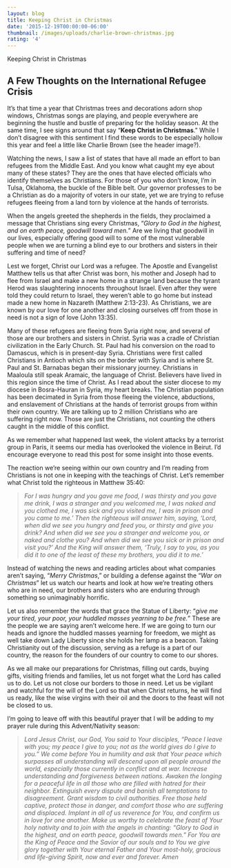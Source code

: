 ```yaml
---
layout: blog
title: Keeping Christ in Christmas
date: '2015-12-19T00:00:00-06:00'
thumbnail: /images/uploads/charlie-brown-christmas.jpg
rating: '4'
---
```

Keeping Christ in Christmas

## A Few Thoughts on the International Refugee Crisis

It’s that time a year that Christmas trees and decorations adorn shop windows, Christmas songs are playing, and people everywhere are beginning the hustle and bustle of preparing for the holiday season. At the same time, I see signs around that say “**Keep Christ in Christmas**.” While I don’t disagree with this sentiment I find these words to be especially hollow this year and feel a little like Charlie Brown (see the header image?).

Watching the news, I saw a list of states that have all made an effort to ban refugees from the Middle East. And you know what caught my eye about many of these states? They are the ones that have elected officials who identify themselves as Christians. For those of you who don’t know, I’m in Tulsa, Oklahoma, the buckle of the Bible belt. Our governor professes to be a Christian as do a majority of voters in our state, yet we are trying to refuse refugees fleeing from a land torn by violence at the hands of terrorists.

When the angels greeted the shepherds in the fields, they proclaimed a message that Christians sing every Christmas, “_Glory to God in the highest, and on earth peace, goodwill toward men._” Are we living that goodwill in our lives, especially offering good will to some of the most vulnerable people when we are turning a blind eye to our brothers and sisters in their suffering and time of need?

Lest we forget, Christ our Lord was a refugee. The Apostle and Evangelist Matthew tells us that after Christ was born, his mother and Joseph had to flee from Israel and make a new home in a strange land because the tyrant Herod was slaughtering innocents throughout Israel. Even after they were told they could return to Israel, they weren’t able to go home but instead made a new home in Nazareth (Matthew 2:13-23). As Christians, we are known by our love for one another and closing ourselves off from those in need is not a sign of love (John 13:35).

Many of these refugees are fleeing from Syria right now, and several of those are our brothers and sisters in Christ. Syria was a cradle of Christian civilization in the Early Church. St. Paul had his conversion on the road to Damascus, which is in present-day Syria. Christians were first called Christians in Antioch which sits on the border with Syria and is where St. Paul and St. Barnabas began their missionary journey. Christians in Maaloula still speak Aramaic, the language of Christ. Believers have lived in this region since the time of Christ. As I read about the sister diocese to my diocese in Bosra-Hauran in Syria, my heart breaks. The Christian population has been decimated in Syria from those fleeing the violence, abductions, and enslavement of Christians at the hands of terrorist groups from within their own country. We are talking up to 2 million Christians who are suffering right now. Those are just the Christians, not counting the others caught in the middle of this conflict.

As we remember what happened last week, the violent attacks by a terrorist group in Paris, it seems our media has overlooked the violence in Beirut. I’d encourage everyone to read this post for some insight into those events.

The reaction we’re seeing within our own country and I’m reading from Christians is not one in keeping with the teachings of Christ. Let’s remember what Christ told the righteous in Matthew 35:40:

> _For I was hungry and you gave me food, I was thirsty and you gave me drink, I was a stranger and you welcomed me, I was naked and you clothed me, I was sick and you visited me, I was in prison and you came to me.’ Then the righteous will answer him, saying, ‘Lord, when did we see you hungry and feed you, or thirsty and give you drink? And when did we see you a stranger and welcome you, or naked and clothe you? And when did we see you sick or in prison and visit you?’ And the King will answer them, ‘Truly, I say to you, as you did it to one of the least of these my brothers, you did it to me.’_

Instead of watching the news and reading articles about what companies aren’t saying, “*Merry Christmas*,” or building a defense against the “*War on Christmas*” let us watch our hearts and look at how we’re treating others who are in need, our brothers and sisters who are enduring through something so unimaginably horrific.

Let us also remember the words that grace the Statue of Liberty: “*give me your tired, your poor, your huddled masses yearning to be free.*” These are the people we are saying aren’t welcome here. If we are going to turn our heads and ignore the huddled masses yearning for freedom, we might as well take down Lady Liberty since she holds her lamp as a beacon. Taking Christianity out of the discussion, serving as a refuge is a part of our country, the reason for the founders of our country to come to our shores.

As we all make our preparations for Christmas, filling out cards, buying gifts, visiting friends and families, let us not forget what the Lord has called us to do. Let us not close our borders to those in need. Let us be vigilant and watchful for the will of the Lord so that when Christ returns, he will find us ready, like the wise virgins with their oil and the doors to the feast will not be closed to us.

I’m going to leave off with this beautiful prayer that I will be adding to my prayer rule during this Advent/Nativity season:

> _Lord Jesus Christ, our God, You said to Your disciples, “Peace I leave with you; my peace I give to you; not as the world gives do I give to you.” We come before You in humility and ask that Your peace which surpasses all understanding will descend upon all people around the world, especially those currently in conflict and at war. Increase understanding and forgiveness between nations. Awaken the longing for a peaceful life in all those who are filled with hatred for their neighbor. Extinguish every dispute and banish all temptations to disagreement. Grant wisdom to civil authorities. Free those held captive, protect those in danger, and comfort those who are suffering and displaced. Implant in all of us reverence for You, and confirm us in love for one another. Make us worthy to celebrate the feast of Your holy nativity and to join with the angels in chanting: “Glory to God in the highest, and on earth peace, goodwill towards men.” For You are the King of Peace and the Savior of our souls and to You we give glory together with Your eternal Father and Your most-holy, gracious and life-giving Spirit, now and ever and forever. Amen_
